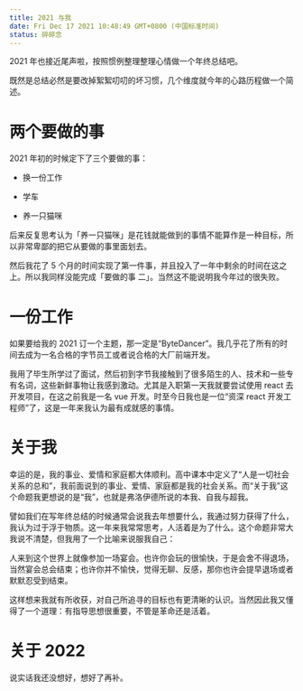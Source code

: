```yaml
---
title: 2021 与我
date: Fri Dec 17 2021 10:48:49 GMT+0800 (中国标准时间)
status: 碎碎念
---
```

2021 年也接近尾声啦，按照惯例整理整理心情做一个年终总结吧。

既然是总结必然是要改掉絮絮叨叨的坏习惯，几个维度就今年的心路历程做一个简述。

# 两个要做的事

2021 年初的时候定下了三个要做的事：

* 换一份工作

* 学车

* 养一只猫咪

后来反复思考认为「养一只猫咪」是花钱就能做到的事情不能算作是一种目标，所以非常卑鄙的把它从要做的事里面划去。

然后我花了 5 个月的时间实现了第一件事，并且投入了一年中剩余的时间在这之上。所以我同样没能完成「要做的事 二」。当然这不能说明我今年过的很失败。

# 一份工作

如果要给我的 2021 订一个主题，那一定是“ByteDancer”。我几乎花了所有的时间去成为一名合格的字节员工或者说合格的大厂前端开发。

我用了毕生所学过了面试，然后初到字节我接触到了很多陌生的人、技术和一些专有名词，这些新鲜事物让我感到激动。尤其是入职第一天我就要尝试使用 react 去开发项目，在这之前我是一名 vue 开发。时至今日我也是一位“资深 react 开发工程师”了，这是一年来我认为最有成就感的事情。

# 关于我

幸运的是，我的事业、爱情和家庭都大体顺利。高中课本中定义了“人是一切社会关系的总和”，我前面说到的事业、爱情、家庭都是我的社会关系。而“关于我”这个命题我更想说的是“我”，也就是弗洛伊德所说的本我、自我与超我。

譬如我们在写年终总结的时候通常会说我去年想要什么，我通过努力获得了什么，我认为过于浮于物质。这一年来我常常思考，人活着是为了什么。这个命题非常大我说不清楚，但我用了一个比喻来说服我自己：

人来到这个世界上就像参加一场宴会。也许你会玩的很愉快，于是会舍不得退场，当然宴会总会结束；也许你并不愉快，觉得无聊、反感，那你也许会提早退场或者默默忍受到结束。

这样想来我就有所收获，对自己所追寻的目标也有更清晰的认识。当然因此我又懂得了一个道理：有指导思想很重要，不管是革命还是活着。

# 关于 2022

说实话我还没想好，想好了再补。